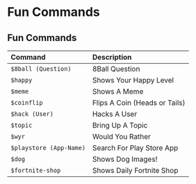 # Fun Commands

## Fun Commands

| Command | Description |
| :--- | :--- |
| `$8ball (Question)` | 8Ball Question |
| `$happy` | Shows Your Happy Level |
| `$meme` | Shows A Meme |
| `$coinflip` | Flips A Coin \(Heads or Tails\) |
| `$hack (User)` | Hacks A User |
| `$topic` | Bring Up A Topic |
| `$wyr` | Would You Rather |
| `$playstore (App-Name)` | Search For Play Store App |
| `$dog` | Shows Dog Images! |
| `$fortnite-shop` | Shows Daily Fortnite Shop |

